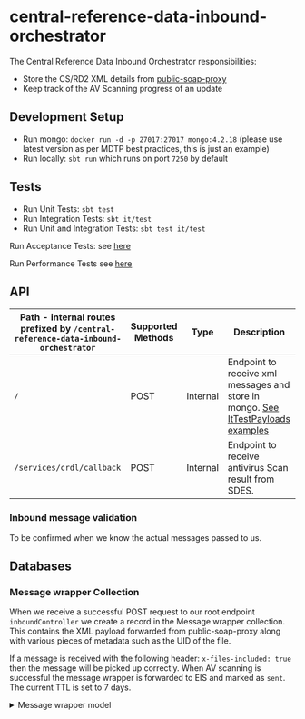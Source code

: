 
# central-reference-data-inbound-orchestrator

The Central Reference Data Inbound Orchestrator responsibilities:
- Store the CS/RD2 XML details from [public-soap-proxy](https://github.com/hmrc/aws-ami-public-soap-proxy)
- Keep track of the AV Scanning progress of an update

## Development Setup
- Run mongo: `docker run -d -p 27017:27017 mongo:4.2.18` (please use latest version as per MDTP best practices, this is just an example)
- Run locally: `sbt run` which runs on port `7250` by default

## Tests
- Run Unit Tests: `sbt test`
- Run Integration Tests: `sbt it/test`
- Run Unit and Integration Tests: `sbt test it/test`

Run Acceptance Tests: see [here](https://github.com/hmrc/central-reference-data-acceptance-tests)

Run Performance Tests see [here](https://github.com/hmrc/central-reference-data-performance-tests)

## API

| Path - internal routes prefixed by `/central-reference-data-inbound-orchestrator` | Supported Methods | Type     | Description                                                                                    |
|-----------------------------------------------------------------------------------|-------------------|----------|------------------------------------------------------------------------------------------------|
| `/`                                                                               | POST              | Internal | Endpoint to receive xml messages and store in mongo. [See ItTestPayloads examples](it/helpers) |
| `/services/crdl/callback`                                                         | POST              | Internal | Endpoint to receive antivirus Scan result from SDES.                                           |


### Inbound message validation

To be confirmed when we know the actual messages passed to us.

## Databases
### Message wrapper Collection
When we receive a successful POST request to our root endpoint `inboundController` we create a record in the Message wrapper collection. This contains the XML payload forwarded from public-soap-proxy along with various pieces of metadata such as the UID of the file.

If a message is received with the following header: `x-files-included: true` then the message will be picked up correctly. When AV scanning is successful the message wrapper is forwarded to EIS and marked as `sent`. The current TTL is set to 7 days.

<Details>
<Summary>Message wrapper model</Summary>

```
{
  "_id": {
    "$oid": "66b498dc895f3155fc1b2b83"
  },
  "payload": "<MainMessage>
      <Body>
        <TaskIdentifier>780912</TaskIdentifier>
        <AttributeName>ReferenceData</AttributeName>
      	<MessageType>gZip</MessageType>
      	<IncludedBinaryObject>c04a1612-705d-4373-8840-9d137b14b30a</IncludedBinaryObject>
      	<MessageSender>CS/RD2</MessageSender>
      </Body>
    </MainMessage>",
  "lastUpdated": {
    "$date": "2024-08-08T10:07:24.435Z"
  },
  "receivedTimestamp": {
    "$date": "2024-08-08T10:07:24.435Z"
  },
  "status": "received",
  "uid": "c04a1612-705d-4373-8840-9d137b14b30a"
}
```

### License

This code is open source software licensed under the [Apache 2.0 License]("http://www.apache.org/licenses/LICENSE-2.0.html").